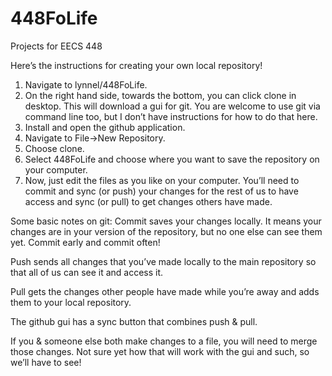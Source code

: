 448FoLife
=========

Projects for EECS 448

Here’s the instructions for creating your own local repository!
1. Navigate to lynnel/448FoLife.
2. On the right hand side, towards the bottom, you can click clone in desktop. This will download a gui for git. You are welcome to use git via command line too, but I don’t have instructions for how to do that here.
3. Install and open the github application.
4. Navigate to File->New Repository.
5. Choose clone.
6. Select 448FoLife and choose where you want to save the repository on your computer.
7. Now, just edit the files as you like on your computer. You’ll need to commit and sync (or push) your changes for the rest of us to have access and sync (or pull) to get changes others have made.

Some basic notes on git:
Commit saves your changes locally. It means your changes are in your version of the repository, but no one else can see them yet. Commit early and commit often!

Push sends all changes that you’ve made locally to the main repository so that all of us can see it and access it.

Pull gets the changes other people have made while you’re away and adds them to your local repository.

The github gui has a sync button that combines push & pull.

If you & someone else both make changes to a file, you will need to merge those changes. Not sure yet how that will work with the gui and such, so we’ll have to see! 
